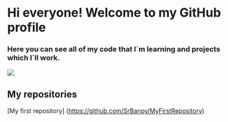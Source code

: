 # Hi everyone! Welcome to my GitHub profile



### Here you can see all of my code that I´m learning and projects which I´ll work.

![](https://i0.wp.com/www.senpai.com.mx/wp-content/uploads/2020/08/18109131.jpg?fit=1280%2C720&ssl=1)


## My repositories

[My first repository] (https://github.com/SrBanpy/MyFirstRepository)
